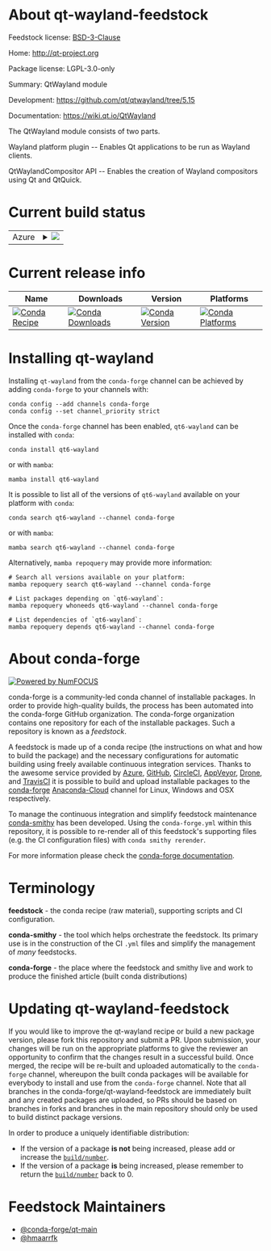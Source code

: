 About qt-wayland-feedstock
==========================

Feedstock license: [BSD-3-Clause](https://github.com/conda-forge/qt-wayland-feedstock/blob/main/LICENSE.txt)

Home: http://qt-project.org

Package license: LGPL-3.0-only

Summary: QtWayland module

Development: https://github.com/qt/qtwayland/tree/5.15

Documentation: https://wiki.qt.io/QtWayland

The QtWayland module consists of two parts.

Wayland platform plugin --
    Enables Qt applications to be run as Wayland clients.

QtWaylandCompositor API --
    Enables the creation of Wayland compositors using Qt and QtQuick.


Current build status
====================


<table>
    
  <tr>
    <td>Azure</td>
    <td>
      <details>
        <summary>
          <a href="https://dev.azure.com/conda-forge/feedstock-builds/_build/latest?definitionId=18827&branchName=main">
            <img src="https://dev.azure.com/conda-forge/feedstock-builds/_apis/build/status/qt-wayland-feedstock?branchName=main">
          </a>
        </summary>
        <table>
          <thead><tr><th>Variant</th><th>Status</th></tr></thead>
          <tbody><tr>
              <td>linux_64</td>
              <td>
                <a href="https://dev.azure.com/conda-forge/feedstock-builds/_build/latest?definitionId=18827&branchName=main">
                  <img src="https://dev.azure.com/conda-forge/feedstock-builds/_apis/build/status/qt-wayland-feedstock?branchName=main&jobName=linux&configuration=linux%20linux_64_" alt="variant">
                </a>
              </td>
            </tr><tr>
              <td>linux_aarch64</td>
              <td>
                <a href="https://dev.azure.com/conda-forge/feedstock-builds/_build/latest?definitionId=18827&branchName=main">
                  <img src="https://dev.azure.com/conda-forge/feedstock-builds/_apis/build/status/qt-wayland-feedstock?branchName=main&jobName=linux&configuration=linux%20linux_aarch64_" alt="variant">
                </a>
              </td>
            </tr>
          </tbody>
        </table>
      </details>
    </td>
  </tr>
</table>

Current release info
====================

| Name | Downloads | Version | Platforms |
| --- | --- | --- | --- |
| [![Conda Recipe](https://img.shields.io/badge/recipe-qt6--wayland-green.svg)](https://anaconda.org/conda-forge/qt6-wayland) | [![Conda Downloads](https://img.shields.io/conda/dn/conda-forge/qt6-wayland.svg)](https://anaconda.org/conda-forge/qt6-wayland) | [![Conda Version](https://img.shields.io/conda/vn/conda-forge/qt6-wayland.svg)](https://anaconda.org/conda-forge/qt6-wayland) | [![Conda Platforms](https://img.shields.io/conda/pn/conda-forge/qt6-wayland.svg)](https://anaconda.org/conda-forge/qt6-wayland) |

Installing qt-wayland
=====================

Installing `qt-wayland` from the `conda-forge` channel can be achieved by adding `conda-forge` to your channels with:

```
conda config --add channels conda-forge
conda config --set channel_priority strict
```

Once the `conda-forge` channel has been enabled, `qt6-wayland` can be installed with `conda`:

```
conda install qt6-wayland
```

or with `mamba`:

```
mamba install qt6-wayland
```

It is possible to list all of the versions of `qt6-wayland` available on your platform with `conda`:

```
conda search qt6-wayland --channel conda-forge
```

or with `mamba`:

```
mamba search qt6-wayland --channel conda-forge
```

Alternatively, `mamba repoquery` may provide more information:

```
# Search all versions available on your platform:
mamba repoquery search qt6-wayland --channel conda-forge

# List packages depending on `qt6-wayland`:
mamba repoquery whoneeds qt6-wayland --channel conda-forge

# List dependencies of `qt6-wayland`:
mamba repoquery depends qt6-wayland --channel conda-forge
```


About conda-forge
=================

[![Powered by
NumFOCUS](https://img.shields.io/badge/powered%20by-NumFOCUS-orange.svg?style=flat&colorA=E1523D&colorB=007D8A)](https://numfocus.org)

conda-forge is a community-led conda channel of installable packages.
In order to provide high-quality builds, the process has been automated into the
conda-forge GitHub organization. The conda-forge organization contains one repository
for each of the installable packages. Such a repository is known as a *feedstock*.

A feedstock is made up of a conda recipe (the instructions on what and how to build
the package) and the necessary configurations for automatic building using freely
available continuous integration services. Thanks to the awesome service provided by
[Azure](https://azure.microsoft.com/en-us/services/devops/), [GitHub](https://github.com/),
[CircleCI](https://circleci.com/), [AppVeyor](https://www.appveyor.com/),
[Drone](https://cloud.drone.io/welcome), and [TravisCI](https://travis-ci.com/)
it is possible to build and upload installable packages to the
[conda-forge](https://anaconda.org/conda-forge) [Anaconda-Cloud](https://anaconda.org/)
channel for Linux, Windows and OSX respectively.

To manage the continuous integration and simplify feedstock maintenance
[conda-smithy](https://github.com/conda-forge/conda-smithy) has been developed.
Using the ``conda-forge.yml`` within this repository, it is possible to re-render all of
this feedstock's supporting files (e.g. the CI configuration files) with ``conda smithy rerender``.

For more information please check the [conda-forge documentation](https://conda-forge.org/docs/).

Terminology
===========

**feedstock** - the conda recipe (raw material), supporting scripts and CI configuration.

**conda-smithy** - the tool which helps orchestrate the feedstock.
                   Its primary use is in the construction of the CI ``.yml`` files
                   and simplify the management of *many* feedstocks.

**conda-forge** - the place where the feedstock and smithy live and work to
                  produce the finished article (built conda distributions)


Updating qt-wayland-feedstock
=============================

If you would like to improve the qt-wayland recipe or build a new
package version, please fork this repository and submit a PR. Upon submission,
your changes will be run on the appropriate platforms to give the reviewer an
opportunity to confirm that the changes result in a successful build. Once
merged, the recipe will be re-built and uploaded automatically to the
`conda-forge` channel, whereupon the built conda packages will be available for
everybody to install and use from the `conda-forge` channel.
Note that all branches in the conda-forge/qt-wayland-feedstock are
immediately built and any created packages are uploaded, so PRs should be based
on branches in forks and branches in the main repository should only be used to
build distinct package versions.

In order to produce a uniquely identifiable distribution:
 * If the version of a package **is not** being increased, please add or increase
   the [``build/number``](https://docs.conda.io/projects/conda-build/en/latest/resources/define-metadata.html#build-number-and-string).
 * If the version of a package **is** being increased, please remember to return
   the [``build/number``](https://docs.conda.io/projects/conda-build/en/latest/resources/define-metadata.html#build-number-and-string)
   back to 0.

Feedstock Maintainers
=====================

* [@conda-forge/qt-main](https://github.com/conda-forge/qt-main/)
* [@hmaarrfk](https://github.com/hmaarrfk/)


